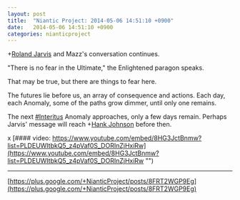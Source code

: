 ```yaml
---
layout: post
title:  "Niantic Project: 2014-05-06 14:51:10 +0900"
date:   2014-05-06 14:51:10 +0900
categories: nianticproject
---
```

+[Roland Jarvis](https://plus.google.com/103568659333550762891 "") and Mazz's conversation continues.

"There is no fear in the Ultimate," the Enlightened paragon speaks.

That may be true, but there are things to fear here.

The futures lie before us, an array of consequence and actions. Each day, each Anomaly, some of the paths grow dimmer, until only one remains.

The next  [#Interitus](https://plus.google.com/s/%23Interitus "")  Anomaly approaches, only a few days remain. Perhaps Jarvis' message will reach +[Hank Johnson](https://plus.google.com/117792105926525258257 "") before then.

x
[#### video: https://www.youtube.com/embed/8HG3JctBnmw?list=PLDEUWItbkQ5_z4pVaf0S_DORInZjHxiRw](https://www.youtube.com/embed/8HG3JctBnmw?list=PLDEUWItbkQ5_z4pVaf0S_DORInZjHxiRw "")
- - -
[https://plus.google.com/+NianticProject/posts/8FRT2WGP9Eg](https://plus.google.com/+NianticProject/posts/8FRT2WGP9Eg)
